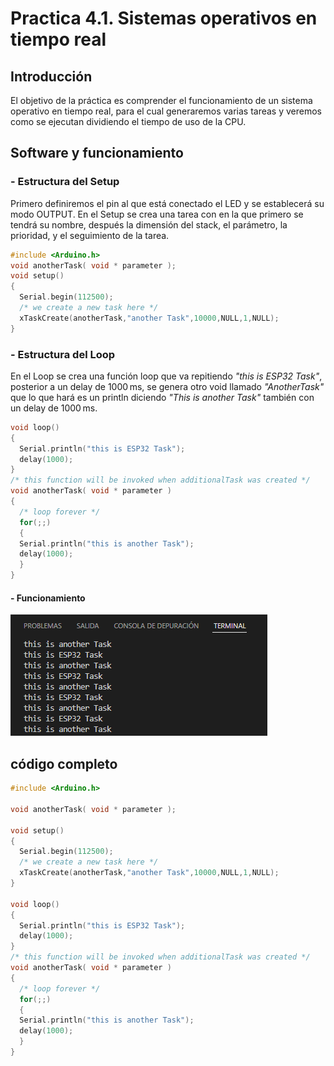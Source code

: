 # Practica 4.1. Sistemas operativos en tiempo real
## **Introducción**
El objetivo de la práctica es comprender el funcionamiento de un sistema operativo en tiempo real, para el cual generaremos varias tareas y veremos como se ejecutan dividiendo el tiempo de uso de la CPU.
## **Software y funcionamiento**
### **- Estructura del Setup**
Primero definiremos el pin al que está conectado el LED y se establecerá su modo OUTPUT. En el Setup se crea una tarea con en la que primero se tendrá su nombre, después la dimensión del stack, el parámetro, la prioridad, y el seguimiento de la tarea.
```cpp
#include <Arduino.h>
void anotherTask( void * parameter );
void setup()
{
  Serial.begin(112500);
  /* we create a new task here */
  xTaskCreate(anotherTask,"another Task",10000,NULL,1,NULL); 
}
```
### **- Estructura del Loop**
En el Loop se crea una función loop que va repitiendo *"this is ESP32 Task"*, posterior a un delay de 1000 ms, se genera otro void llamado *"AnotherTask"* que lo que hará es un println diciendo *"This is another Task"* también con un delay de 1000 ms.
```cpp
void loop()
{
  Serial.println("this is ESP32 Task");
  delay(1000);
}
/* this function will be invoked when additionalTask was created */
void anotherTask( void * parameter )
{
  /* loop forever */
  for(;;)
  {
  Serial.println("this is another Task");
  delay(1000);
  }
}
```
#### **- Funcionamiento**
![](Practica04_1.png)
## **código completo**
```cpp
#include <Arduino.h>

void anotherTask( void * parameter );

void setup()
{
  Serial.begin(112500);
  /* we create a new task here */
  xTaskCreate(anotherTask,"another Task",10000,NULL,1,NULL); 
}

void loop()
{
  Serial.println("this is ESP32 Task");
  delay(1000);
}
/* this function will be invoked when additionalTask was created */
void anotherTask( void * parameter )
{
  /* loop forever */
  for(;;)
  {
  Serial.println("this is another Task");
  delay(1000);
  }
}
```